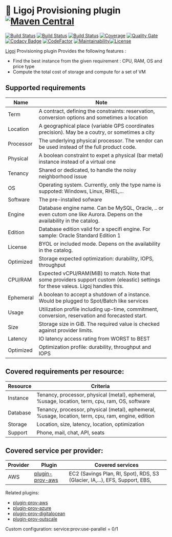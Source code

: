 # :link: Ligoj Provisioning plugin [![Maven Central](https://maven-badges.herokuapp.com/maven-central/org.ligoj.plugin/plugin-prov/badge.svg)](https://maven-badges.herokuapp.com/maven-central/org.ligoj.plugin/plugin-prov)

[![Build Status](https://travis-ci.org/ligoj/plugin-prov.svg?branch=master)](https://travis-ci.org/ligoj/plugin-prov)
[![Build Status](https://circleci.com/gh/ligoj/plugin-prov.svg?style=svg)](https://circleci.com/gh/ligoj/plugin-prov)
[![Build Status](https://ci.appveyor.com/api/projects/status/u6i3563iv6f0omm7/branch/master?svg=true)](https://ci.appveyor.com/project/ligoj/plugin-prov/branch/master)
[![Coverage](https://sonarcloud.io/api/project_badges/measure?project=org.ligoj.plugin%3Aplugin-prov&metric=coverage)](https://sonarcloud.io/dashboard?id=org.ligoj.plugin%3Aplugin-prov)
[![Quality Gate](https://sonarcloud.io/api/project_badges/measure?metric=alert_status&project=org.ligoj.plugin:plugin-prov)](https://sonarcloud.io/dashboard/index/org.ligoj.plugin:plugin-prov)
[![Codacy Badge](https://api.codacy.com/project/badge/Grade/1c815531da2f40dea89a57999ad7e5ca)](https://www.codacy.com/app/ligoj/plugin-prov?utm_source=github.com&amp;utm_medium=referral&amp;utm_content=ligoj/plugin-prov&amp;utm_campaign=Badge_Grade)
[![CodeFactor](https://www.codefactor.io/repository/github/ligoj/plugin-prov/badge)](https://www.codefactor.io/repository/github/ligoj/plugin-prov)
[![Maintainability](https://api.codeclimate.com/v1/badges/e92fa81768de52d514b7/maintainability)](https://codeclimate.com/github/ligoj/plugin-prov/maintainability)[![License](http://img.shields.io/:license-mit-blue.svg)](http://fabdouglas.mit-license.org/)

[Ligoj](https://github.com/ligoj/ligoj) Provisioning plugin
Provides the following features :
- Find the best instance from the given requirement : CPU, RAM, OS and price type
- Compute the total cost of storage and compute for a set of VM

## Supported requirements
|Name     | Note|
|---------|--------------------------------------------------------------------------------|
|Term     | A contract, defining the constraints: reservation, conversion options and sometimes a location
|Location | A geographical place (variable GPS coordinates precision). May be a coutry, or sometimes a city
|Processor| The underlying physical processor. The vendor can be used instead of the full product code.
|Physical | A boolean constraint to expet a physical (bar metal) instance instead of a virtual one
|Tenancy  | Shared or dedicated, to handle the noisy neighborhood issue
|OS       | Operating system. Currently, only the type name is suppoted: Windows, Linux, RHEL,...
|Software | The pre-installed sofware
|Engine   | Database engine name. Can be MySQL, Oracle, .. or even cutom one like Aurora. Depens on the availability in the catalog.
|Edition  | Database edition valid for a specifi engine. For sample: Oracle Standard Edition 1
|License  | BYOL or included mode. Depens on the availability in the catalog.
|Optimized| Storage expected optimization: durability, IOPS, throughput
|CPU/RAM  | Expected vCPU/RAM(MiB) to match. Note that some providers support custom (eleastic) settings for these valeus. Ligoj handles this.
|Ephemeral| A boolean to accept a shutdown of a instance. Would be plugged to Spot/Batch like services
|Usage    | Utilization profile including up-time, commitment, conversion, reservation and forecasted start.
|Size     | Storage size in GiB. The required value is checked against provider limits.
|Latency  | IO latency access rating from WORST to BEST
|Optimized| Optimization profile: durability, throughput and IOPS


## Covered requirements per resource:
|Resource | Criteria|
|---------|--------------------------------------------------------------------------------|
|Instance | Tenancy, processor, physical (metal), ephemeral, %usage, location, term, cpu, ram, OS, software
|Database | Tenancy, processor, physical (metal), ephemeral, %usage, location, term, cpu, ram, engine, edition
|Storage  | Location, size, latency, location, optimization
|Support  | Phone, mail, chat, API, seats


## Covered service per provider:
|Provider|Plugin                                                         |Covered services|
|--------|---------------------------------------------------------------|----------------|
|AWS     |[plugin-prov-aws](https://github.com/ligoj/plugin-prov-aws)    |EC2 (Savings Plan, RI, Spot), RDS, S3 (Glacier, IA,...), EFS, Support, EBS, |

Related plugins:
- [plugin-prov-aws](https://github.com/ligoj/plugin-prov-aws)  
- [plugin-prov-azure](https://github.com/ligoj/plugin-prov-azure)
- [plugin-prov-digitalocean](https://github.com/ligoj/plugin-prov-digitalocean)
- [plugin-prov-outscale](https://github.com/ligoj/plugin-prov-outscale)

Custom configuration:
service:prov:use-parallel = 0/1